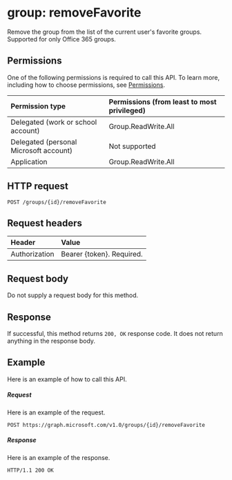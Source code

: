 # group: removeFavorite
Remove the group from the list of the current user's favorite groups. Supported for only Office 365 groups.

## Permissions
One of the following permissions is required to call this API. To learn more, including how to choose permissions, see [Permissions](../../../concepts/permissions_reference.md).

|Permission type      | Permissions (from least to most privileged)              | 
|:--------------------|:---------------------------------------------------------| 
|Delegated (work or school account) | Group.ReadWrite.All    | 
|Delegated (personal Microsoft account) | Not supported    | 
|Application | Group.ReadWrite.All | 

## HTTP request
<!-- { "blockType": "ignored" } -->
```http
POST /groups/{id}/removeFavorite
```
## Request headers
| Header       | Value |
|:---------------|:--------|
| Authorization  | Bearer {token}. Required.  |

## Request body
Do not supply a request body for this method.
## Response
If successful, this method returns `200, OK` response code. It does not return anything in the response body.

## Example
Here is an example of how to call this API.
##### Request
Here is an example of the request.
<!-- {
  "blockType": "request",
  "name": "group_removefavorite"
}-->
```http
POST https://graph.microsoft.com/v1.0/groups/{id}/removeFavorite
```

##### Response
Here is an example of the response.
<!-- {
  "blockType": "response",
  "truncated": false,
  "@odata.type": "microsoft.graph.none"
} -->
```http
HTTP/1.1 200 OK
```

<!-- uuid: 8fcb5dbc-d5aa-4681-8e31-b001d5168d79
2015-10-25 14:57:30 UTC -->
<!-- {
  "type": "#page.annotation",
  "description": "group: removeFavorite",
  "keywords": "",
  "section": "documentation",
  "tocPath": ""
}-->